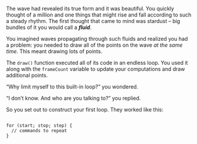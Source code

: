 <p class="main-text small-text">
    The wave had revealed its true form and it was beautiful. You quickly thought of a million and one things that might rise and fall according to such a steady rhythm. The first thought that came to mind was stardust – big bundles of it you would call a <strong><em>fluid</em></strong>.
</p>
<p class="main-text small-text">
You imagined waves propagating through such fluids and realized you had a problem: you needed to draw all of the points on the wave <em>at the same time</em>. This meant drawing lots of points.
</p>
<p class="main-text small-text">
    The <code>draw()</code> function executed all of its code in an endless loop. You used it along with the <code>frameCount</code> variable to update your computations and draw additional points.
</p>
<p class="main-text small-text">
    “Why limit myself to this built-in loop?” you wondered.
</p>
<p class="main-text small-text">
    “I don’t know. And who are you talking to?” you replied.
</p>
<p class="main-text small-text">
    So you set out to construct your first loop. They worked like this:
</p>
<pre><code data-trim class="language-javascript">
for (start; stop; step) {
  // commands to repeat
}
</code></pre>